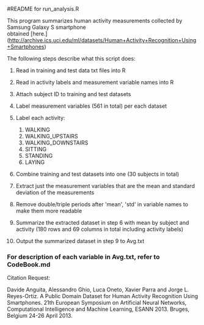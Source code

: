 #README for run_analysis.R

This program summarizes human activity measurements collected by Samsung Galaxy S smartphone	
obtained [here.] (http://archive.ics.uci.edu/ml/datasets/Human+Activity+Recognition+Using+Smartphones)

The following steps describe what this script does:	

1. Read in training and test data txt files into R

2. Read in activity labels and measurement variable names into R

3. Attach subject ID to training and test datasets

4. Label measurement variables (561 in total) per each dataset

5. Label each activity:  
    1. WALKING
    2. WALKING_UPSTAIRS
    3. WALKING_DOWNSTAIRS
    4. SITTING
    5. STANDING
    6. LAYING  
	
6. Combine training and test datasets into one (30 subjects in total)

7. Extract just the measurement variables that are the mean and standard deviation of the measurements

8. Remove double/triple periods after 'mean', 'std' in variable names to make them more readable

9. Summarize the extracted dataset in step 6 with mean by subject and activity 
   (180 rows and 69 columns in total including activity labels)

10. Output the summarized dataset in step 9 to Avg.txt 
	
### For description of each variable in Avg.txt, refer to CodeBook.md


Citation Request:		

Davide Anguita, Alessandro Ghio, Luca Oneto, Xavier Parra and Jorge L. Reyes-Ortiz. 
A Public Domain Dataset for Human Activity Recognition Using Smartphones. 
21th European Symposium on Artificial Neural Networks, Computational Intelligence and Machine Learning, ESANN 2013. Bruges, Belgium 24-26 April 2013.